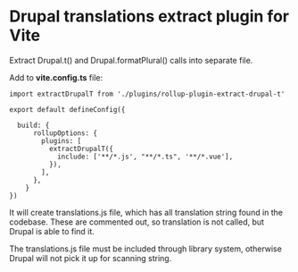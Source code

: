 # Drupal translations extract plugin for Vite

Extract Drupal.t() and Drupal.formatPlural() calls into separate file.

Add to **vite.config.ts** file:
```TS
import extractDrupalT from './plugins/rollup-plugin-extract-drupal-t'

export default defineConfig({

  build: {
      rollupOptions: {
        plugins: [
          extractDrupalT({
            include: ['**/*.js', "**/*.ts", '**/*.vue'],
          }),
        ],
      },
    }
})
```

It will create translations.js file, which has all translation string found in the codebase. These are commented out, so translation is not called, but Drupal is able to find it.

The translations.js file must be included through library system, otherwise Drupal will not pick it up for scanning string.